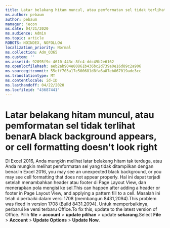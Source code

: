 ```yaml
---
title: Latar belakang hitam muncul, atau pemformatan sel tidak terlihat benar
ms.author: pebaum
author: pebaum
manager: jecon
ms.date: 04/21/2020
ms.audience: Admin
ms.topic: article
ROBOTS: NOINDEX, NOFOLLOW
localization_priority: Normal
ms.collection: Adm_O365
ms.custom: ''
ms.assetid: 92095f9c-4610-443c-8fc4-ddc49b2e6162
ms.openlocfilehash: aeb2ab904e80861b436bc2d739a0e16d89c2a906
ms.sourcegitcommit: 55eff703a17e500681d8fa6a87eb067019ade3cc
ms.translationtype: MT
ms.contentlocale: id-ID
ms.lasthandoff: 04/22/2020
ms.locfileid: "43687441"
---
```

# <a name="a-black-background-appears-or-cell-formatting-doesnt-look-right"></a><span data-ttu-id="001fb-102">Latar belakang hitam muncul, atau pemformatan sel tidak terlihat benar</span><span class="sxs-lookup"><span data-stu-id="001fb-102">A black background appears, or cell formatting doesn't look right</span></span>

<span data-ttu-id="001fb-103">Di Excel 2016, Anda mungkin melihat latar belakang hitam tak terduga, atau Anda mungkin melihat pemformatan sel yang tidak ditampilkan dengan benar.</span><span class="sxs-lookup"><span data-stu-id="001fb-103">In Excel 2016, you may see an unexpected black background, or you may see cell formatting that does not appear properly.</span></span> <span data-ttu-id="001fb-104">Hal ini dapat terjadi setelah menambahkan header atau footer di Page Layout View, dan menerapkan pola mengisi ke sel.</span><span class="sxs-lookup"><span data-stu-id="001fb-104">This can happen after adding a header or footer in Page Layout View, and applying a pattern fill to a cell.</span></span> <span data-ttu-id="001fb-105">Masalah ini telah diperbaiki dalam versi 1708 (membangun 8431,2094).</span><span class="sxs-lookup"><span data-stu-id="001fb-105">This problem was fixed in version 1708 (Build 8431.2094).</span></span> <span data-ttu-id="001fb-106">Untuk memperbaikinya, perbarui ke versi terbaru Office.</span><span class="sxs-lookup"><span data-stu-id="001fb-106">To fix this, update to the latest version of Office.</span></span> <span data-ttu-id="001fb-107">Pilih **file** \> **account** \> **update pilihan** \> update **sekarang**.</span><span class="sxs-lookup"><span data-stu-id="001fb-107">Select **File** \> **Account** \> **Update Options** \> **Update Now**.</span></span>
  

